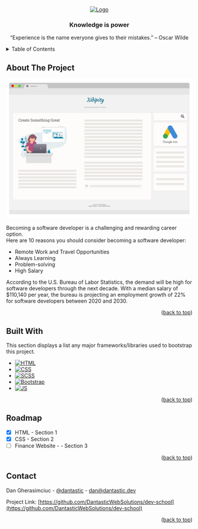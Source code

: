 <a name="readme-top"></a>

<!-- PROJECT LOGO -->
<br />
<div align="center">
  <a href="https://github.com/DantasticWebSolutions">
    <img src="https://cdn-icons-png.flaticon.com/512/1766/1766456.png" alt="Logo" width="80" height="80">
  </a>

  <h3 align="center">Knowledge is power</h3>

  <p align="center">
    “Experience is the name everyone gives to their mistakes.” – Oscar Wilde
  </p>
</div>



<!-- TABLE OF CONTENTS -->
<details>
  <summary>Table of Contents</summary>
  <ol>
    <li>
      <a href="#about-the-project">About The Project</a>
      <ul>
        <li><a href="#built-with">Built With</a></li>
      </ul>
    </li>
    <li><a href="#roadmap">Roadmap</a></li>
    <li><a href="#contact">Contact</a></li>
  </ol>
</details>



<!-- ABOUT THE PROJECT -->
## About The Project

[![Product Name Screen Shot][product-screenshot]](https://example.com)

Becoming a software developer is a challenging and rewarding career option. 
<br>
Here are 10 reasons you should consider becoming a software developer:
* Remote Work and Travel Opportunities
* Always Learning
* Problem-solving
* High Salary

According to the U.S. Bureau of Labor Statistics, the demand will be high for software developers through the next decade. With a median salary of $110,140 per year, the bureau is projecting an employment growth of 22% for software developers between 2020 and 2030.

<p align="right">(<a href="#readme-top">back to top</a>)</p>



## Built With

This section displays a list any major frameworks/libraries used to bootstrap this project.

* [![HTML][Html.com]][Html-url]
* [![CSS][CSS.com]][CSS-url]
* [![SCSS][SCSS.com]][SCSS-url]
* [![Bootstrap][Bootstrap.com]][Bootstrap-url]
* [![JS][JS.com]][JS-url]


<p align="right">(<a href="#readme-top">back to top</a>)</p>


<!-- ROADMAP -->
## Roadmap

- [x] HTML - Section 1
- [x] CSS - Section 2
- [ ] Finance Website -  - Section 3

<p align="right">(<a href="#readme-top">back to top</a>)</p>




<!-- CONTACT -->
## Contact

Dan Gherasimciuc - [@dantastic](https://www.linkedin.com/in/gherasimciuc) - dan@dantastic.dev

Project Link: [https://github.com/DantasticWebSolutions/dev-school](https://github.com/DantasticWebSolutions/dev-school)

<p align="right">(<a href="#readme-top">back to top</a>)</p>

<!-- MARKDOWN LINKS & IMAGES -->
<!-- https://www.markdownguide.org/basic-syntax/#reference-style-links -->
[contributors-shield]: https://img.shields.io/github/contributors/othneildrew/Best-README-Template.svg?style=for-the-badge
[contributors-url]: https://github.com/othneildrew/Best-README-Template/graphs/contributors
[forks-shield]: https://img.shields.io/github/forks/othneildrew/Best-README-Template.svg?style=for-the-badge
[forks-url]: https://github.com/othneildrew/Best-README-Template/network/members
[stars-shield]: https://img.shields.io/github/stars/othneildrew/Best-README-Template.svg?style=for-the-badge
[stars-url]: https://github.com/othneildrew/Best-README-Template/stargazers
[issues-shield]: https://img.shields.io/github/issues/othneildrew/Best-README-Template.svg?style=for-the-badge
[issues-url]: https://github.com/othneildrew/Best-README-Template/issues
[license-shield]: https://img.shields.io/github/license/othneildrew/Best-README-Template.svg?style=for-the-badge
[license-url]: https://github.com/othneildrew/Best-README-Template/blob/master/LICENSE.txt
[linkedin-shield]: https://img.shields.io/badge/-LinkedIn-black.svg?style=for-the-badge&logo=linkedin&colorB=555
[linkedin-url]: https://linkedin.com/in/othneildrew
[product-screenshot]: https://github.com/othneildrew/Best-README-Template/blob/master/images/screenshot.png
[Next.js]: https://img.shields.io/badge/next.js-000000?style=for-the-badge&logo=nextdotjs&logoColor=white
[Next-url]: https://nextjs.org/
[React.js]: https://img.shields.io/badge/React-20232A?style=for-the-badge&logo=react&logoColor=61DAFB
[React-url]: https://reactjs.org/

[Bootstrap.com]: https://img.shields.io/badge/Bootstrap-563D7C?style=for-the-badge&logo=bootstrap&logoColor=white
[Bootstrap-url]: https://getbootstrap.com
[Html.com]: https://img.shields.io/badge/-html-orange?style=for-the-badge&logo=bootstrap&logoColor=white
[Html-url]: https://html.com
[CSS.com]: https://img.shields.io/badge/-css-blue?style=for-the-badge&logo=bootstrap&logoColor=white
[CSS-url]: https://www.w3schools.com/css/default.asp
[SCSS.com]: https://img.shields.io/badge/-scss-pink?style=for-the-badge&logo=bootstrap&logoColor=white
[SCSS-url]: https://sass-lang.com
[JS.com]: https://img.shields.io/badge/-JavaScript-yellow?style=for-the-badge&logo=bootstrap&logoColor=white
[JS-url]: https://www.javascript.com


